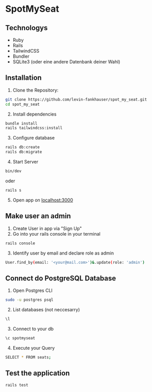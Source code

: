 # SpotMySeat

## Technologys

- Ruby
- Rails
- TailwindCSS
- Bundler
- SQLite3 (oder eine andere Datenbank deiner Wahl)

## Installation

1. Clone the Repository:

```bash
git clone https://github.com/levin-fankhauser/spot_my_seat.git
cd spot_my_seat
```

2. Install dependencies

```bash
bundle install
rails tailwindcss:install
```

3. Configure database

```bash
rails db:create
rails db:migrate
```

4. Start Server

```bash
bin/dev
```

oder

```bash
rails s
```

5. Open app on [localhost:3000](localhost:3000)

## Make user an admin

1. Create User in app via "Sign Up"
2. Go into your rails console in your terminal

```bash
rails console
```

3. Identify user by email and declare role as admin

```bash
User.find_by(email: '<your@mail.com>')&.update(role: 'admin')
```

## Connect do PostgreSQL Database

1. Open Postgres CLI

```bash
sudo -u postgres psql
```

2. List databases (not neccesarry)

```bash
\l
```

3. Connect to your db

```bash
\c spotmyseat
```

4. Execute your Query

```bash
SELECT * FROM seats;
```

## Test the application

```bash
rails test
```
